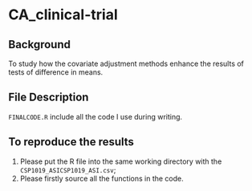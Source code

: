 # CA_clinical-trial
## Background
To study how the covariate adjustment methods enhance the results of tests of difference in means.

## File Description
`FINALCODE.R` include all the code I use during writing.

## To reproduce the results
1. Please put the R file into the same working directory with the `CSP1019_ASICSP1019_ASI.csv`;
2. Please firstly source all the functions in the code.
